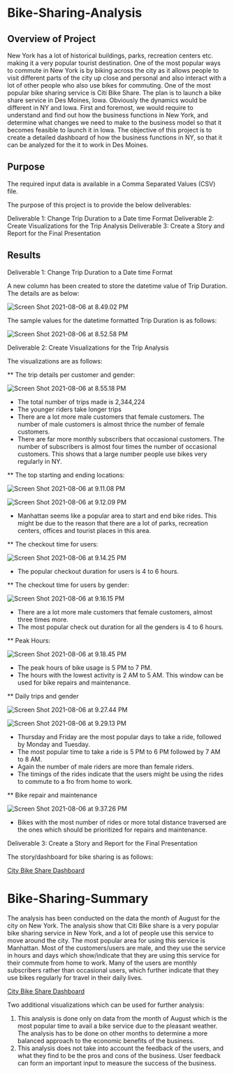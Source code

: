 #   Bike-Sharing-Analysis

## Overview of Project
New York has a lot of historical buildings, parks, recreation centers etc. making it a very popular tourist destination. One of the most popular ways to commute in New York is by biking across the city as it allows people to visit different parts of the city up close and personal and also interact with a lot of other people who also use bikes for commuting.
One of the most popular bike sharing service is Citi Bike Share.
The plan is to launch a bike share service in Des Moines, Iowa. Obviously the dynamics would be different in NY and Iowa. First and foremost, we would require to understand and find out how the business functions in New York, and determine what changes we need to make to the business model so that it becomes feasible to launch it in Iowa.
The objective of this project is to create a detailed dashboard of how the business functions in NY, so that it can be analyzed for the it to work in Des Moines.


## Purpose

The required input data is available in a Comma Separated Values (CSV) file.

The purpose of this project is to provide the below deliverables:

Deliverable 1: Change Trip Duration to a Date time Format
Deliverable 2: Create Visualizations for the Trip Analysis
Deliverable 3: Create a Story and Report for the Final Presentation

## Results

Deliverable 1: Change Trip Duration to a Date time Format

A new column has been created to store the datetime value of Trip Duration.
The details are as below:

![Screen Shot 2021-08-06 at 8.49.02 PM](https://i.imgur.com/mwVtYN1.png)

The sample values for the datetime formatted Trip Duration is as follows:

![Screen Shot 2021-08-06 at 8.52.58 PM](https://i.imgur.com/NeZAsSs.png)

Deliverable 2: Create Visualizations for the Trip Analysis

The visualizations are as follows:

** The trip details per customer and gender:

![Screen Shot 2021-08-06 at 8.55.18 PM](https://i.imgur.com/CMmzfyl.png)

* The total number of trips made is 2,344,224
* The younger riders take longer trips
* There are a lot more male customers that female customers. The number of male customers is almost thrice the number of female customers.
* There are far more monthly subscribers that occasional customers. The number of subscribers is almost four times the number of occasional customers. This shows that a large number people use bikes very regularly in NY.


** The top starting and ending locations:

![Screen Shot 2021-08-06 at 9.11.08 PM](https://i.imgur.com/MSdugCp.png)

![Screen Shot 2021-08-06 at 9.12.09 PM](https://i.imgur.com/Q29XSrO.png)

* Manhattan seems like a popular area to start and end bike rides. This might be due to the reason that there are a lot of parks, recreation centers, offices and tourist places in this area.

** The checkout time for users:

![Screen Shot 2021-08-06 at 9.14.25 PM](https://i.imgur.com/i5Ber6j.png)

* The popular checkout duration for users is 4 to 6 hours.

** The checkout time for users by gender:

![Screen Shot 2021-08-06 at 9.16.15 PM](https://i.imgur.com/wkXG1D4.png)

* There are a lot more male customers that female customers, almost three times more.
* The most popular check out duration for all the genders is 4 to 6 hours.


** Peak Hours:

![Screen Shot 2021-08-06 at 9.18.45 PM](https://i.imgur.com/liFBw1F.png)


* The peak hours of bike usage is 5 PM to 7 PM.
* The hours with the lowest activity is 2 AM to 5 AM. This window can be used for bike repairs and maintenance.

** Daily trips and gender

![Screen Shot 2021-08-06 at 9.27.44 PM](https://i.imgur.com/ZNK2vjb.png)

![Screen Shot 2021-08-06 at 9.29.13 PM](https://i.imgur.com/3P64RRo.png)

* Thursday and Friday are the most popular days to take a ride, followed by Monday and Tuesday.
* The most popular time to take a ride is 5 PM to 6 PM followed by 7 AM to 8 AM.
* Again the number of male riders are more than female riders.
* The timings of the rides indicate that the users might be using the rides to commute to a fro from home to work.

** Bike repair and maintenance

![Screen Shot 2021-08-06 at 9.37.26 PM](https://i.imgur.com/NSR7IVs.png)

* Bikes with the most number of rides or more total distance traversed are the ones which should be prioritized for repairs and maintenance.

Deliverable 3: Create a Story and Report for the Final Presentation

The story/dashboard for bike sharing is as follows:

[City Bike Share Dashboard](https://public.tableau.com/app/profile/bhaskar1462/viz/NYCCitiBikeShareDashboard/NYCCitiBikeShareStory)


# Bike-Sharing-Summary

The analysis has been conducted on the data the month of August for the city on New York.
The analysis show that Citi Bike share is a very popular bike sharing service in New York, and a lot of people use this service to move around the city. The most popular area for using this service is Manhattan. 
Most of the customers/users are male, and they use the service in hours and days which show/indicate that they are using this service for their commute from home to work.
Many of the users are monthly subscribers rather than occasional users, which further indicate that they use bikes regularly for travel in their daily lives.

[City Bike Share Dashboard](https://public.tableau.com/app/profile/bhaskar1462/viz/NYCCitiBikeShareDashboard/NYCCitiBikeShareStory)

Two additional visualizations which can be used for further analysis:
1. This analysis is done only on data from the month of August which is the most popular time to avail a bike service due to the pleasant weather. The analysis has to be done on other months to determine a more balanced approach to the economic benefits of the business.
2. This analysis does not take into account the feedback of the users, and what they find to be the pros and cons of the business. User feedback can form an important input to measure the success of the business.






